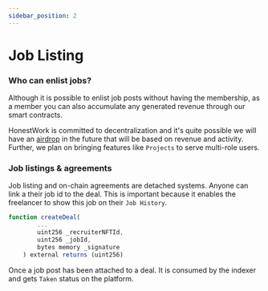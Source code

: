 ```yaml
---
sidebar_position: 2
---
```


# Job Listing
### Who can enlist jobs?
Although it is possible to enlist job posts without having the membership, as a member you can also accumulate any generated revenue through our smart contracts.

HonestWork is committed to decentralization and it's quite possible we will have an [airdrop](../decentralization/airdrop.md) in the future that will be based on revenue and activity. Further, we plan on bringing features like `Projects` to serve multi-role users.

### Job listings & agreements

Job listing and on-chain agreements are detached systems. Anyone can link a their job id to the deal. This is important because it enables the freelancer to show this job on their `Job History`. 

```javascript
function createDeal(
        ...
        uint256 _recruiterNFTId,
        uint256 _jobId,
        bytes memory _signature
    ) external returns (uint256)
```

Once a job post has been attached to a deal. It is consumed by the indexer and gets `Taken` status on the platform.
